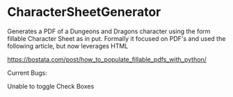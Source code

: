 # CharacterSheetGenerator
Generates a PDF of a Dungeons and Dragons character using the form fillable Character Sheet as in put. Formally it focused on PDF's and used the following article, but now leverages HTML

https://bostata.com/post/how_to_populate_fillable_pdfs_with_python/

Current Bugs:

Unable to toggle Check Boxes

